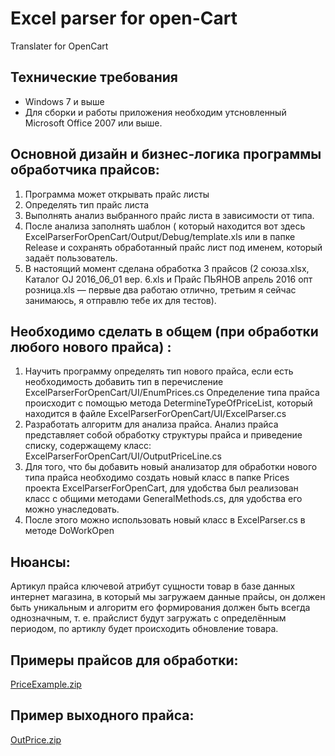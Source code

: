 # Excel parser for open-Cart

Translater for OpenCart

## Технические требования

* Windows 7 и выше
* Для сборки и работы приложения необходим утсновленный Microsoft Office 2007 или выше.

## Основной дизайн и бизнес-логика программы обработчика прайсов:

1. Программа может открывать прайс листы
2. Определять тип прайс листа
3. Выполнять анализ выбранного прайс листа в зависимости от типа.
4. После анализа заполнять шаблон ( который находится вот здесь ExcelParserForOpenCart/Output/Debug/template.xls или в папке Release и сохранять обработанный прайс лист под именем, который задаёт пользователь.
5. В настоящий момент сделана обработка 3 прайсов (2 союза.xlsx, Каталог OJ 2016_06_01 вер. 6.xls и Прайс ПЬЯНОВ апрель 2016 опт розница.xls — первые два работаю отлично, третьим я сейчас занимаюсь, я отправлю тебе их для тестов).

## Необходимо сделать в общем (при обработки любого нового прайса) :

1. Научить программу определять тип нового прайса, если есть необходимость добавить тип в перечисление  ExcelParserForOpenCart/UI/EnumPrices.cs
Определение типа прайса происходит с помощью метода DetermineTypeOfPriceList, который находится в файле
 ExcelParserForOpenCart/UI/ExcelParser.cs
2. Разработать алгоритм для анализа прайса.
Анализ прайса представляет собой обработку структуры прайса и приведение списку, содержащему класс:
 ExcelParserForOpenCart/UI/OutputPriceLine.cs
3. Для того, что бы добавить новый анализатор для обработки нового типа прайса необходимо создать новый класс в папке Prices проекта  ExcelParserForOpenCart, для удобства был реализован класс с общими методами GeneralMethods.cs, для удобства его можно унаследовать.
4. После этого можно использовать новый класс в ExcelParser.cs в методе DoWorkOpen

## Нюансы:

Артикул прайса ключевой атрибут сущности товар в базе данных интернет магазина, в который мы загружаем данные прайсы, он должен быть уникальным и алгоритм его формирования должен быть всегда однозначным, т. е. прайслист будут загружать с определённым периодом, по артиклу будет происходить обновление товара.

## Примеры прайсов для обработки:

[PriceExample.zip](https://app.box.com/s/icxt0t1yo3boi9qk3zsbz5qybt2y39g3)

## Пример выходного прайса:

[OutPrice.zip](https://app.box.com/s/icxt0t1yo3boi9qk3zsbz5qybt2y39g3)